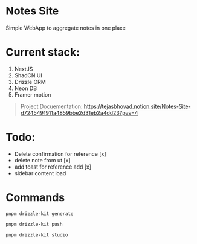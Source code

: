 # Notes Site

Simple WebApp to aggregate notes in one plaxe

# Current stack:

1.  NextJS
2.  ShadCN UI
3.  Drizzle ORM
4.  Neon DB
5.  Framer motion

> Project Docuementation: https://tejasbhovad.notion.site/Notes-Site-d7245491911a4859bbe2d31eb2a4dd23?pvs=4

# Todo:

- Delete confirmation for reference [x]
- delete note from ut [x]
- add toast for reference add [x]
- sidebar content load

# Commands

`pnpm drizzle-kit generate`

`pnpm drizzle-kit push`

`pnpm drizzle-kit studio`
